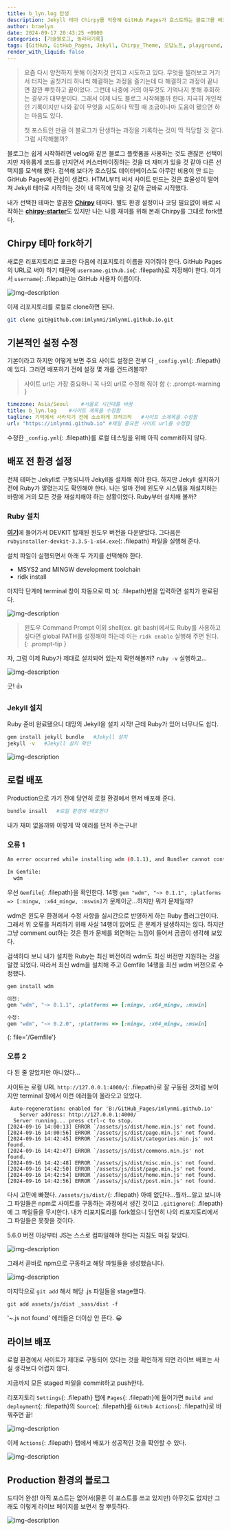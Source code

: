 ```yaml
---
title: b_lyn.log 탄생
description: Jekyll 테마 Chirpy를 적용해 GitHub Pages가 호스트하는 블로그를 배포하는 과정 및 겪은 오류
author: braelyn
date: 2024-09-17 20:43:25 +0900
categories: [기술블로그, 놀리터기록]
tags: [GitHub, GitHub_Pages, Jekyll, Chirpy_Theme, 오답노트, playground, 기록]
render_with_liquid: false
---
```


> 요즘 다시 양전하지 못해 이것저것 만지고 시도하고 있다. 무엇을 찔러보고 거기서 터지는 골칫거리 하나씩 해결하는 과정을 즐기는데 다 해결하고 과정이 끝나면 잠깐 뿌듯하고 끝이었다. 그런데 나중에 거의 아무것도 기억나지 못해 후회하는 경우가 대부분이다. 그래서 이제 나도 블로그 시작해볼까 한다. 지극히 개인적인 기록이지만 나와 같이 무엇을 시도하다 막힐 때 조금이나마 도움이 됐으면 하는 마음도 있다. 
>
>첫 포스트인 만큼 이 블로그가 탄생하는 과정을 기록하는 것이 딱 적당할 것 같다. 그럼 시작해볼까?


블로그는 쉽게 시작하려면 velog와 같은 블로그 플랫폼을 사용하는 것도 괜찮은 선택이지만 자유롭게 코드를 만지면서 커스터마이징하는 것을 더 재미가 있을 것 같아 다른 선택지를 모색해 봤다. 검색해 보다가 호스팅도 데이터베이스도 아무런 비용이 안 드는 GitHub Pages에 관심이 생겼다. HTML부터 써서 사이트 만드는 것은 효율성이 떨어져 Jekyll 테마로 시작하는 것이 내 목적에 맞을 것 같아 곧바로 시작했다.

내가 선택한 테마는 깔끔한 [**Chirpy**](https://github.com/cotes2020/jekyll-theme-chirpy) 테마다. 별도 환경 설정이나 코딩 필요없이 바로 시작하는 [**chirpy-starter**](https://github.com/cotes2020/chirpy-starter)도 있지만 나는 나름 재미를 위해 본래 Chirpy를 그대로 fork했다.

## Chirpy 테마 fork하기

새로운 리포지토리로 포크한 다음에 리포지토리 이름을 지어줘야 한다. GitHub Pages의 URL로 써야 하기 때문에 `username.github.io`{: .filepath}로 지정해야 한다. 여기서 `username`{: .filepath}는 GitHub 사용자 이름이다.

![img-description](/assets/img/post_240917/1.png)

이제 리포지토리를 로컬로 clone하면 된다.

```bash
git clone git@github.com:imlynmi/imlynmi.github.io.git
```

## 기본적인 설정 수정

기본이라고 하지만 어떻게 보면 주요 사이트 설정은 전부 다 `_config.yml`{: .filepath}에 있다. 그러면 배포하기 전에 설정 몇 개를 건드려볼까?

> 사이트 url는 가장 중요하니 꼭 나의 url로 수정해 줘야 함
{: .prompt-warning }

```yaml
timezone: Asia/Seoul    #서울로 시간대를 바꿈
title: b_lyn.log    #사이트 제목을 수정함
tagline: 기억에서 사라지기 전에 소소하게 끄적끄적   #사이트 소제목을 수정함
url: "https://imlynmi.github.io" #제일 중요한 사이트 url를 수정함
```

수정한 `_config.yml`{: .filepath}를 로컬 테스팅을 위해 아직 commit하지 않다.

## 배포 전 환경 설정

전체 테마는 Jekyll로 구동되니까 Jekyll을 설치해 줘야 한다. 하지만 Jekyll 설치하기 전에 Ruby가 깔렸는지도 확인해야 한다. 나는 얼마 전에 윈도우 시스템을 재설치하는 바람에 거의 모든 것을 재설치해야 하는 상황이었다. Ruby부터 설치해 볼까?

### Ruby 설치

[**여기**](https://rubyinstaller.org/downloads/)에 들어가서 DEVKIT 탑재된 윈도우 버전을 다운받았다. 그다음은 `rubyinstaller-devkit-3.3.5-1-x64.exe`{: .filepath} 파일을 실행해 준다.

설치 파일이 실행되면서 아래 두 가지를 선택해야 한다.
- MSYS2 and MINGW development toolchain
- ridk install

마지막 단계에 terminal 창이 자동으로 떠 `3`{: .filepath}번을 입력하면 설치가 완료된다.

![img-description](/assets/img/post_240917/2.png)

> 윈도우 Command Prompt 이외 shell(ex. git bash)에서도 Ruby를 사용하고 싶다면 global PATH를 설정해야 하는데 이는 `ridk enable` 실행해 주면 된다.
{: .prompt-tip }

자, 그럼 이제 Ruby가 제대로 설치되어 있는지 확인해볼까? `ruby -v` 실행하고...

![img-description](/assets/img/post_240917/3.png)

굿! 👍	

### Jekyll 설치

Ruby 준비 완료됐으니 대망의 Jekyll을 설치 시작!
근데 Ruby가 있어 너무나도 쉽다.

```bash
gem install jekyll bundle   #Jekyll 설치
jekyll -v   #Jekyll 설치 확인
```

![img-description](/assets/img/post_240917/4.png)

## 로컬 배포

Production으로 가기 전에 당연히 로컬 환경에서 먼저 배포해 준다.

```bash
bundle insall   #로컬 환경에 배포한다
```

내가 재미 없을까봐 이렇게 딱 에러를 던저 주는구나!

### 오류 1

```bash
An error occurred while installing wdm (0.1.1), and Bundler cannot continue.

In Gemfile:
  wdm
```

우선 `Gemfile`{: .filepath}을 확인한다. 14행 `gem "wdm", "~> 0.1.1", :platforms => [:mingw, :x64_mingw, :mswin]`가 문제이군...하지만 뭐가 문제일까?

wdm은 윈도우 환경에서 수정 사항을 실시간으로 반영하게 하는 Ruby 플러그인이다. 그래서 위 오류를 처리하기 위해 사실 14행이 없어도 큰 문제가 발생하지는 않다. 하지만 그냥 comment out하는 것은 뭔가 문제를 외면하는 느낌이 들어서 곰곰이 생각해 보았다.

검색하다 보니 내가 설치한 Ruby는 최신 버전이라 wdm도 최신 버전만 지원하는 것을 알겠 되었다. 따라서 최신 wdm을 설치해 주고 Gemfile 14행을 최신 wdm 버전으로 수정했다.

```bash
gem install wdm
```

```ruby
이전:
gem "wdm", "~> 0.1.1", :platforms => [:mingw, :x64_mingw, :mswin]

수정:
gem "wdm", "~> 0.2.0", :platforms => [:mingw, :x64_mingw, :mswin]
```
{: file='/Gemfile'}

### 오류 2

다 된 줄 알았지만 아니었다...

사이트는 로컬 URL `http://127.0.0.1:4000/`{: .filepath}로 잘 구동된 것처럼 보이지만 terminal 창에서 이런 에러들이 올라오고 있었다.

```shell
 Auto-regeneration: enabled for 'B:/GitHub_Pages/imlynmi.github.io'
    Server address: http://127.0.0.1:4000/
  Server running... press ctrl-c to stop.
[2024-09-16 14:00:13] ERROR `/assets/js/dist/home.min.js' not found.
[2024-09-16 14:00:56] ERROR `/assets/js/dist/page.min.js' not found.
[2024-09-16 14:42:45] ERROR `/assets/js/dist/categories.min.js' not found.
[2024-09-16 14:42:47] ERROR `/assets/js/dist/commons.min.js' not found.
[2024-09-16 14:42:48] ERROR `/assets/js/dist/misc.min.js' not found.
[2024-09-16 14:42:50] ERROR `/assets/js/dist/page.min.js' not found.
[2024-09-16 14:42:54] ERROR `/assets/js/dist/home.min.js' not found.
[2024-09-16 14:42:56] ERROR `/assets/js/dist/post.min.js' not found.
```

다시 고민에 빠졌다. `/assets/js/dist/`{: .filepath} 아예 없단다...뭘까...알고 보니까 그 파일들은 npm로 사이트를 구동하는 과정에서 생긴 것이고 `.gitignore`{: .filepath}에 그 파일들을 무시한다. 내가 리포지토리를 fork했으니 당연히 나의 리포지토리에서 그 파일들은 못찾을 것이다.

5.6.0 버전 이상부터 JS는 스스로 컴파일해야 한다는 지침도 마침 찾았다.

![img-description](/assets/img/post_240917/5.png)

그래서 곧바로 npm으로 구동하고 해당 파일들을 생성했습니다.

![img-description](/assets/img/post_240917/6.png)

마지막으로 `git add` 해서 해당 .js 파일들을 stage했다.

```shell
git add assets/js/dist _sass/dist -f
```
'~.js not found' 에러들은 더이상 안 뜬다. 😀

## 라이브 배포

로컬 환경에서 사이트가 제대로 구동되어 있다는 것을 확인하게 되면 라이브 배포는 사실 생각보다 어렵지 않다.

지금까지 모든 staged 파일을 commit하고 push한다.

리포지토리 `Settings`{: .filepath} 탭에 `Pages`{: .filepath}에 들어가면 `Build and deployment`{: .filepath}의 `Source`{: .filepath}를 `GitHub Actions`{: .filepath}로 바꿔주면 끝!

![img-description](/assets/img/post_240917/7.png)

이제 `Actions`{: .filepath} 탭에서 배포가 성공적인 것을 확인할 수 있다.

![img-description](/assets/img/post_240917/8.png)

## Production 환경의 블로그

드디어 완성!
아직 포스트는 없어서(물론 이 포스트를 쓰고 있지만) 아무것도 없지만 그래도 이렇게 라이브 페이지를 보면서 참 뿌듯하다.

![img-description](/assets/img/post_240917/9.png)